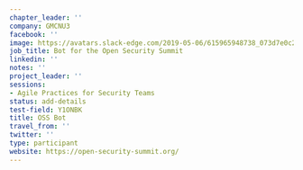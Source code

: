```yaml
---
chapter_leader: ''
company: GMCNU3
facebook: ''
image: https://avatars.slack-edge.com/2019-05-06/615965948738_073d7e0c2d0c37a39bd0_192.jpg
job_title: Bot for the Open Security Summit
linkedin: ''
notes: ''
project_leader: ''
sessions:
- Agile Practices for Security Teams
status: add-details
test-field: Y1ONBK
title: OSS Bot
travel_from: ''
twitter: ''
type: participant
website: https://open-security-summit.org/
---
```


<!-- put more details about participant here -->